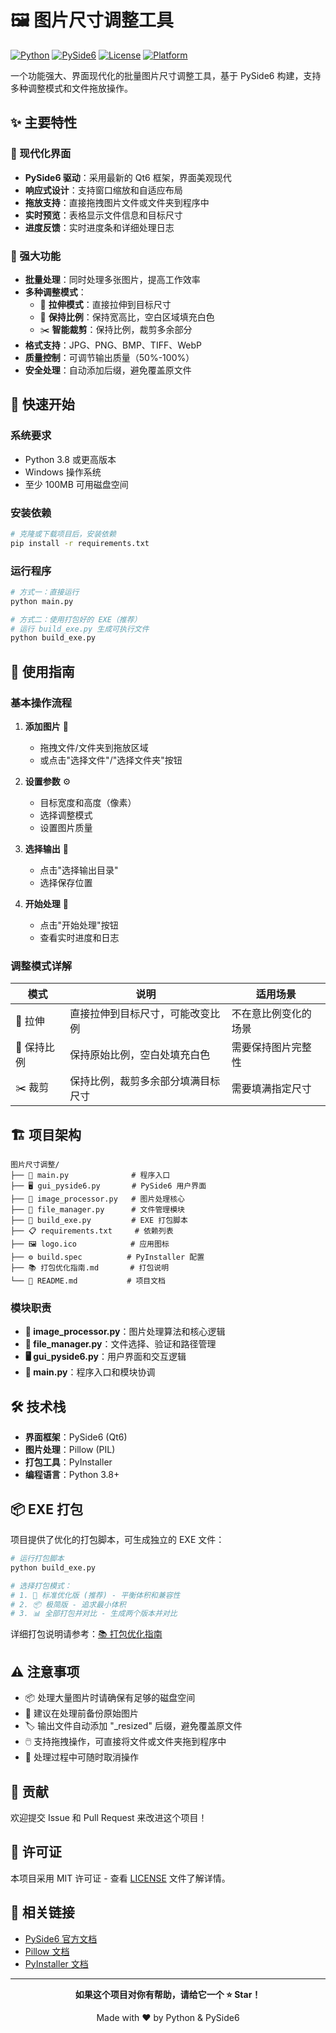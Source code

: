 # 🖼️ 图片尺寸调整工具

[![Python](https://img.shields.io/badge/Python-3.8+-blue.svg)](https://www.python.org/downloads/)
[![PySide6](https://img.shields.io/badge/PySide6-6.0+-green.svg)](https://pypi.org/project/PySide6/)
[![License](https://img.shields.io/badge/License-MIT-yellow.svg)](LICENSE)
[![Platform](https://img.shields.io/badge/Platform-Windows-lightgrey.svg)](https://www.microsoft.com/windows)

一个功能强大、界面现代化的批量图片尺寸调整工具，基于 PySide6 构建，支持多种调整模式和文件拖放操作。

## ✨ 主要特性

### 🎨 现代化界面
- **PySide6 驱动**：采用最新的 Qt6 框架，界面美观现代
- **响应式设计**：支持窗口缩放和自适应布局
- **拖放支持**：直接拖拽图片文件或文件夹到程序中
- **实时预览**：表格显示文件信息和目标尺寸
- **进度反馈**：实时进度条和详细处理日志

### 🔧 强大功能
- **批量处理**：同时处理多张图片，提高工作效率
- **多种调整模式**：
  - 🔄 **拉伸模式**：直接拉伸到目标尺寸
  - 📐 **保持比例**：保持宽高比，空白区域填充白色
  - ✂️ **智能裁剪**：保持比例，裁剪多余部分
- **格式支持**：JPG、PNG、BMP、TIFF、WebP
- **质量控制**：可调节输出质量（50%-100%）
- **安全处理**：自动添加后缀，避免覆盖原文件

## 🚀 快速开始

### 系统要求
- Python 3.8 或更高版本
- Windows 操作系统
- 至少 100MB 可用磁盘空间

### 安装依赖
```bash
# 克隆或下载项目后，安装依赖
pip install -r requirements.txt
```

### 运行程序
```bash
# 方式一：直接运行
python main.py

# 方式二：使用打包好的 EXE（推荐）
# 运行 build_exe.py 生成可执行文件
python build_exe.py
```

## 📖 使用指南

### 基本操作流程

1. **添加图片** 📁
   - 拖拽文件/文件夹到拖放区域
   - 或点击"选择文件"/"选择文件夹"按钮

2. **设置参数** ⚙️
   - 目标宽度和高度（像素）
   - 选择调整模式
   - 设置图片质量

3. **选择输出** 📂
   - 点击"选择输出目录"
   - 选择保存位置

4. **开始处理** 🎯
   - 点击"开始处理"按钮
   - 查看实时进度和日志

### 调整模式详解

| 模式 | 说明 | 适用场景 |
|------|------|----------|
| 🔄 拉伸 | 直接拉伸到目标尺寸，可能改变比例 | 不在意比例变化的场景 |
| 📐 保持比例 | 保持原始比例，空白处填充白色 | 需要保持图片完整性 |
| ✂️ 裁剪 | 保持比例，裁剪多余部分填满目标尺寸 | 需要填满指定尺寸 |

## 🏗️ 项目架构

```
图片尺寸调整/
├── 📄 main.py              # 程序入口
├── 🖥️ gui_pyside6.py       # PySide6 用户界面
├── 🔧 image_processor.py   # 图片处理核心
├── 📁 file_manager.py      # 文件管理模块
├── 🔨 build_exe.py         # EXE 打包脚本
├── 📋 requirements.txt     # 依赖列表
├── 🖼️ logo.ico            # 应用图标
├── ⚙️ build.spec          # PyInstaller 配置
├── 📚 打包优化指南.md       # 打包说明
└── 📖 README.md           # 项目文档
```

### 模块职责

- **🔧 image_processor.py**：图片处理算法和核心逻辑
- **📁 file_manager.py**：文件选择、验证和路径管理
- **🖥️ gui_pyside6.py**：用户界面和交互逻辑
- **📄 main.py**：程序入口和模块协调

## 🛠️ 技术栈

- **界面框架**：PySide6 (Qt6)
- **图片处理**：Pillow (PIL)
- **打包工具**：PyInstaller
- **编程语言**：Python 3.8+

## 📦 EXE 打包

项目提供了优化的打包脚本，可生成独立的 EXE 文件：

```bash
# 运行打包脚本
python build_exe.py

# 选择打包模式：
# 1. 🚀 标准优化版 (推荐) - 平衡体积和兼容性
# 2. 📦 极简版 - 追求最小体积
# 3. 📊 全部打包并对比 - 生成两个版本并对比
```

详细打包说明请参考：[📚 打包优化指南](打包优化指南.md)


## ⚠️ 注意事项

- 📦 处理大量图片时请确保有足够的磁盘空间
- 💾 建议在处理前备份原始图片
- 🏷️ 输出文件自动添加 "_resized" 后缀，避免覆盖原文件
- 🖱️ 支持拖拽操作，可直接将文件或文件夹拖到程序中
- 🔄 处理过程中可随时取消操作

## 🤝 贡献

欢迎提交 Issue 和 Pull Request 来改进这个项目！

## 📄 许可证

本项目采用 MIT 许可证 - 查看 [LICENSE](LICENSE) 文件了解详情。

## 🔗 相关链接

- [PySide6 官方文档](https://doc.qt.io/qtforpython/)
- [Pillow 文档](https://pillow.readthedocs.io/)
- [PyInstaller 文档](https://pyinstaller.readthedocs.io/)

---

<div align="center">

**如果这个项目对你有帮助，请给它一个 ⭐ Star！**

Made with ❤️ by Python & PySide6

</div>

